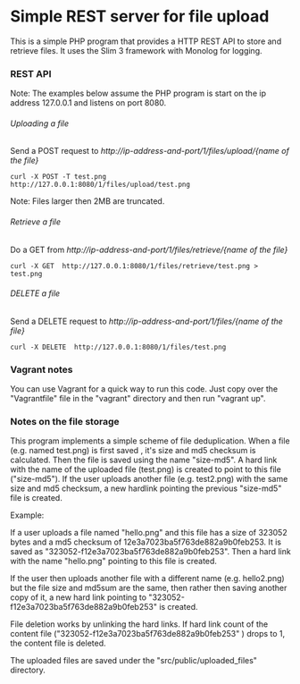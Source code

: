 # Simple REST server for file upload

This is a simple PHP program that provides a HTTP REST API to store and retrieve files.
It uses the Slim 3 framework with Monolog for logging.




### REST API 
Note: The examples below assume the PHP program is start on the ip address 127.0.0.1 and listens on port 8080.

######  Uploading a file

Send a POST request to _http://ip-address-and-port/1/files/upload/{name of the file}_

    curl -X POST -T test.png  http://127.0.0.1:8080/1/files/upload/test.png

Note: Files larger then 2MB are truncated.


######  Retrieve a file

Do a GET from _http://ip-address-and-port/1/files/retrieve/{name of the file}_

    curl -X GET  http://127.0.0.1:8080/1/files/retrieve/test.png > test.png


######  DELETE a file

Send a DELETE request to _http://ip-address-and-port/1/files/{name of the file}_

    curl -X DELETE  http://127.0.0.1:8080/1/files/test.png



### Vagrant notes

You can use Vagrant for a quick way to run this code. Just copy over the "Vagrantfile" file in the "vagrant" directory
and then run "vagrant up".


### Notes on the file storage

This program implements a simple scheme of file deduplication. When a file (e.g. named test.png) is first saved , it's size and md5 checksum is 
calculated. Then the file is saved using the name "size-md5". A hard link with the name of the uploaded file (test.png) is 
created to point to this file ("size-md5"). If the user uploads another file (e.g. test2.png) with the same size and md5 checksum, a new
hardlink pointing the previous "size-md5" file is created. 


Example:

If a user uploads a file named "hello.png" and this file has a size of 323052 bytes and a md5 checksum of 12e3a7023ba5f763de882a9b0feb253. It is saved as "323052-f12e3a7023ba5f763de882a9b0feb253". Then a hard link with the name "hello.png" pointing to this file is created.

If the user then uploads another file with a different name (e.g. hello2.png) but the file size and md5sum are the same, then rather then saving another copy of it, a new hard link pointing to "323052-f12e3a7023ba5f763de882a9b0feb253" is created.

File deletion works by unlinking the hard links. If hard link count of the content file ("323052-f12e3a7023ba5f763de882a9b0feb253" ) drops to 1, the content file is deleted.

The uploaded files are saved under the "src/public/uploaded_files" directory.
